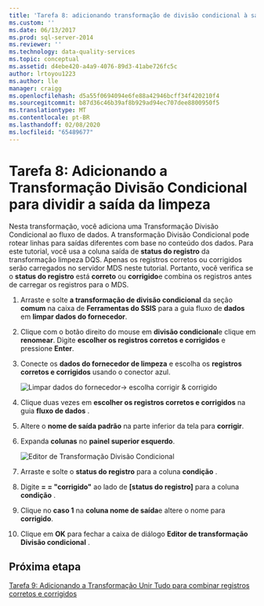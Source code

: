 ```yaml
---
title: 'Tarefa 8: adicionando transformação de divisão condicional à saída de limpeza de divisão | Microsoft Docs'
ms.custom: ''
ms.date: 06/13/2017
ms.prod: sql-server-2014
ms.reviewer: ''
ms.technology: data-quality-services
ms.topic: conceptual
ms.assetid: d4ebe420-a4a9-4076-89d3-41abe726fc5c
author: lrtoyou1223
ms.author: lle
manager: craigg
ms.openlocfilehash: d5a55f0694094e6fe88a42946bcff34f420210f4
ms.sourcegitcommit: b87d36c46b39af8b929ad94ec707dee8800950f5
ms.translationtype: MT
ms.contentlocale: pt-BR
ms.lasthandoff: 02/08/2020
ms.locfileid: "65489677"
---
```

# <a name="task-8-adding-conditional-split-transform-to-split-cleansing-output"></a>Tarefa 8: Adicionando a Transformação Divisão Condicional para dividir a saída da limpeza
  Nesta transformação, você adiciona uma Transformação Divisão Condicional ao fluxo de dados. A transformação Divisão Condicional pode rotear linhas para saídas diferentes com base no conteúdo dos dados. Para este tutorial, você usa a coluna saída de **status do registro** da transformação limpeza DQS. Apenas os registros corretos ou corrigidos serão carregados no servidor MDS neste tutorial. Portanto, você verifica se o **status do registro** está **correto** ou **corrigido**e combina os registros antes de carregar os registros para o MDS.  
  
1.  Arraste e solte **a transformação de divisão condicional** da seção **comum** na caixa de **Ferramentas do SSIS** para a guia fluxo de **dados** em **limpar dados do fornecedor**.  
  
2.  Clique com o botão direito do mouse em **divisão condicional**e clique em **renomear**. Digite **escolher os registros corretos e corrigidos** e pressione **Enter**.  
  
3.  Conecte os **dados do fornecedor de limpeza** e escolha os **registros corretos e corrigidos** usando o conector azul.  
  
     ![Limpar dados do fornecedor-> escolha corrigir & corrigido](../../2014/tutorials/media/et-addingcsttosplitcleansingoutput-01.jpg "Limpar Dados de Fornecedor -> Escolher Correto & Corrigido")  
  
4.  Clique duas vezes em **escolher os registros corretos e corrigidos** na guia **fluxo de dados** .  
  
5.  Altere o **nome de saída padrão** na parte inferior da tela para **corrigir**.  
  
6.  Expanda **colunas** no **painel superior esquerdo**.  
  
     ![Editor de Transformação Divisão Condicional](../../2014/tutorials/media/et-addingcsttosplitcleansingoutput-02.jpg "Editor de Transformação Divisão Condicional")  
  
7.  Arraste e solte o **status do registro** para a coluna **condição** .  
  
8.  Digite **= = "corrigido"** ao lado de **[status do registro]** para a coluna **condição** .  
  
9. Clique no **caso 1** na **coluna nome de saída**e altere o nome para **corrigido**.  
  
10. Clique em **OK** para fechar a caixa de diálogo **Editor de transformação Divisão condicional** .  
  
## <a name="next-step"></a>Próxima etapa  
 [Tarefa 9: Adicionando a Transformação Unir Tudo para combinar registros corretos e corrigidos](../../2014/tutorials/task-9-adding-union-all-transform-to-combine-correct-and-corrected-records.md)  
  
  
